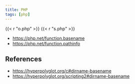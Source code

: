 ```yaml
---
title: PHP
tags: [php]
---
```


{{< r "o.php" >}}
{{< r "s.php" >}}

- <https://php.net/function.basename>
- <https://php.net/function.pathinfo>

## References

- <https://hyperpolyglot.org/c#dirname-basename>
- <https://hyperpolyglot.org/scripting2#dirname-basename>
